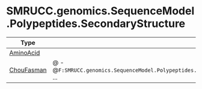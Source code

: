 ﻿
# SMRUCC.genomics.SequenceModel.Polypeptides.SecondaryStructure

|Type|Summary|
|----|-------|
|[AminoAcid](./AminoAcid.md)||
|[ChouFasman](./ChouFasman.md)|@ - @``F:SMRUCC.genomics.SequenceModel.Polypeptides.SecondaryStructure.ChouFasman.SecondaryStructures.AlphaHelix``; ...|

